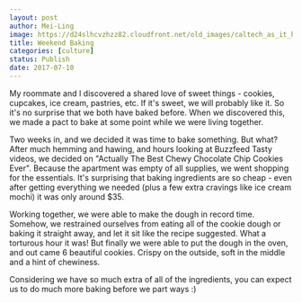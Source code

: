```yaml
---
layout: post
author: Mei-Ling
image: https://d24slhcvzhzz82.cloudfront.net/old_images/caltech_as_it_happens/6a0105349b8251970b01b7c9094888970b.png
title: Weekend Baking
categories: [culture]
status: Publish
date: 2017-07-10
---
```


My roommate and I discovered a shared love of sweet things - cookies, cupcakes, ice cream, pastries, etc. If it's sweet, we will probably like it. So it's no surprise that we both have baked before. When we discovered this, we made a pact to bake at some point while we were living together.

Two weeks in, and we decided it was time to bake something. But what? After much hemming and hawing, and hours looking at Buzzfeed Tasty videos, we decided on "Actually The Best Chewy Chocolate Chip Cookies Ever". Because the apartment was empty of all supplies, we went shopping for the essentials. It's surprising that baking ingredients are so cheap - even after getting everything we needed (plus a few extra cravings like ice cream mochi) it was only around $35.

Working together, we were able to make the dough in record time. Somehow, we restrained ourselves from eating all of the cookie dough or baking it straight away, and let it sit like the recipe suggested. What a torturous hour it was! But finally we were able to put the dough in the oven, and out came 6 beautiful cookies. Crispy on the outside, soft in the middle and a hint of chewiness.

Considering we have so much extra of all of the ingredients, you can expect us to do much more baking before we part ways :)
